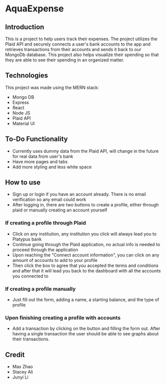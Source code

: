 # AquaExpense


## Introduction

This is a project to help users track their expenses. The project utilizes the Plaid API and securely connects a user's bank accounts to the app and retrieves transactions from their accounts and sends it back to our MongoDb database. This project also helps visualize their spending so that they are able to see their spending in an organized matter.


## Technologies
This project was made using the MERN stack:
* Mongo DB
* Express 
* React
* Node JS
* Plaid API
* Material UI


## To-Do Functionality 
* Currently uses dummy data from the Plaid API, will change in the future for real data from user's bank
* Have more pages and tabs
* Add more styling and less white space

## How to use
* Sign up or login if you have an account already. There is no email verification so any email could work
* After logging in, there are two buttons to create a profile, either through plaid or manually creating an account yourself

### If creating a profile through Plaid
* Click on any institution, any institution you click will always lead you to Platypus bank
* Continue going through the Plaid application, no actual info is needed to proceed through the application
* Upon reaching the "Connect account information", you can click on any amount of accounts to add to your profile
* Then click the box to agree that you accepted the terms and conditions and after that it will lead you back to the dashboard with all the accounts you connected to

### If creating a profile manually
* Just fill out the form, adding a name, a starting balance, and the type of profile

### Upon finishing creating a profile with accounts
* Add a transaction by clicking on the button and filling the form out. After having a single transaction the user should be able to see graphs about their transactions.

## Credit
* Max Zhao
* Stacey Ali
* Junyi Li

